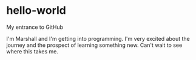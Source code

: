 # hello-world
My entrance to GitHub

I'm Marshall and I'm getting into programming. I'm very excited about the journey and the prospect of learning something new. Can't wait to see where this takes me. 
